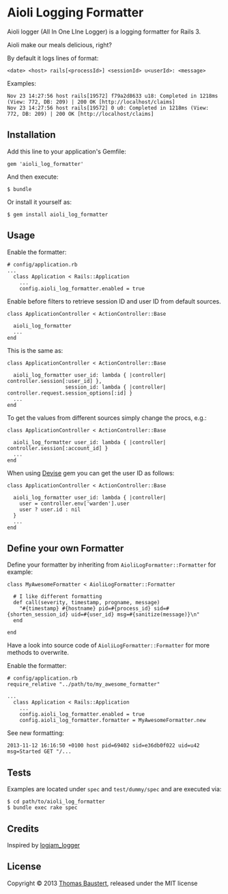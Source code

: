# Aioli Logging Formatter

Aioli logger (All In One LIne Logger) is a logging formatter for Rails 3.

Aioli make our meals delicious, right?

By default it logs lines of format:

    <date> <host> rails[<processId>] <sessionId> u<userId>: <message>

Examples:

    Nov 23 14:27:56 host rails[19572] f79a2d8633 u18: Completed in 1218ms (View: 772, DB: 209) | 200 OK [http://localhost/claims]
    Nov 23 14:27:56 host rails[19572] 0 u0: Completed in 1218ms (View: 772, DB: 209) | 200 OK [http://localhost/claims]

## Installation

Add this line to your application's Gemfile:

    gem 'aioli_log_formatter'

And then execute:

    $ bundle

Or install it yourself as:

    $ gem install aioli_log_formatter

## Usage

Enable the formatter:

    # config/application.rb
    ...
      class Application < Rails::Application
        ...
        config.aioli_log_formatter.enabled = true


Enable before filters to retrieve session ID and user ID from default sources.

    class ApplicationController < ActionController::Base

      aioli_log_formatter
      ...
    end

This is the same as:

    class ApplicationController < ActionController::Base

      aioli_log_formatter user_id: lambda { |controller| controller.session[:user_id] },
                       session_id: lambda { |controller| controller.request.session_options[:id] }
      ...
    end

To get the values from different sources simply change the procs, e.g.:

    class ApplicationController < ActionController::Base

      aioli_log_formatter user_id: lambda { |controller| controller.session[:account_id] }
      ...
    end

When using [Devise](https://github.com/plataformatec/devise) gem you can get the user ID as follows:

    class ApplicationController < ActionController::Base

      aioli_log_formatter user_id: lambda { |controller|
        user = controller.env['warden'].user
        user ? user.id : nil
      }
      ...
    end

## Define your own Formatter

Define your formatter by inheriting from `AioliLogFormatter::Formatter` for example:

    class MyAwesomeFormatter < AioliLogFormatter::Formatter

      # I like different formatting
      def call(severity, timestamp, progname, message)
        "#{timestamp} #{hostname} pid=#{process_id} sid=#{shorten_session_id} uid=#{user_id} msg=#{sanitize(message)}\n"
      end

    end

Have a look into source code of `AioliLogFormatter::Formatter` for more methods to overwrite.

Enable the formatter:

    # config/application.rb
    require_relative "../path/to/my_awesome_formatter"

    ...
      class Application < Rails::Application
        ...
        config.aioli_log_formatter.enabled = true
        config.aioli_log_formatter.formatter = MyAwesomeFormatter.new


See new formatting:

    2013-11-12 16:16:50 +0100 host pid=69402 sid=e36db0f022 uid=u42 msg=Started GET "/...

## Tests

Examples are located under `spec` and `test/dummy/spec` and are executed via:

    $ cd path/to/aioli_log_formatter
    $ bundle exec rake spec


## Credits

Inspired by [logjam_logger](https://github.com/alpinegizmo/logjam_logger)

## License

Copyright © 2013 [Thomas Baustert](http://thomasbaustert.de), released under the MIT license
